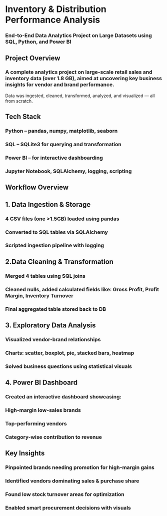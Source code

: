 # Inventory & Distribution Performance Analysis
### End-to-End Data Analytics Project on Large Datasets using SQL, Python, and Power BI

## Project Overview
### A complete analytics project on large-scale retail sales and inventory data (over 1.8 GB), aimed at uncovering key business insights for vendor and brand performance.
Data was ingested, cleaned, transformed, analyzed, and visualized — all from scratch.

## Tech Stack
### Python – pandas, numpy, matplotlib, seaborn
### SQL – SQLite3 for querying and transformation
### Power BI – for interactive dashboarding
### Jupyter Notebook, SQLAlchemy, logging, scripting

## Workflow Overview
##  1. Data Ingestion & Storage
###   4 CSV files (one >1.5GB) loaded using pandas
###   Converted to SQL tables via SQLAlchemy
###   Scripted ingestion pipeline with logging

##  2.Data Cleaning & Transformation
###   Merged 4 tables using SQL joins
###   Cleaned nulls, added calculated fields like: Gross Profit, Profit Margin, Inventory Turnover
###   Final aggregated table stored back to DB

##  3. Exploratory Data Analysis
###   Visualized vendor-brand relationships
###   Charts: scatter, boxplot, pie, stacked bars, heatmap
###   Solved business questions using statistical visuals

##  4. Power BI Dashboard
###   Created an interactive dashboard showcasing:
###     High-margin low-sales brands
###     Top-performing vendors
###     Category-wise contribution to revenue 


## Key Insights
### Pinpointed brands needing promotion for high-margin gains
### Identified vendors dominating sales & purchase share
### Found low stock turnover areas for optimization
### Enabled smart procurement decisions with visuals


